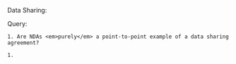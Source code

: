 Data Sharing:

Query:

    1. Are NDAs <em>purely</em> a point-to-point example of a data sharing agreement?

    1. 